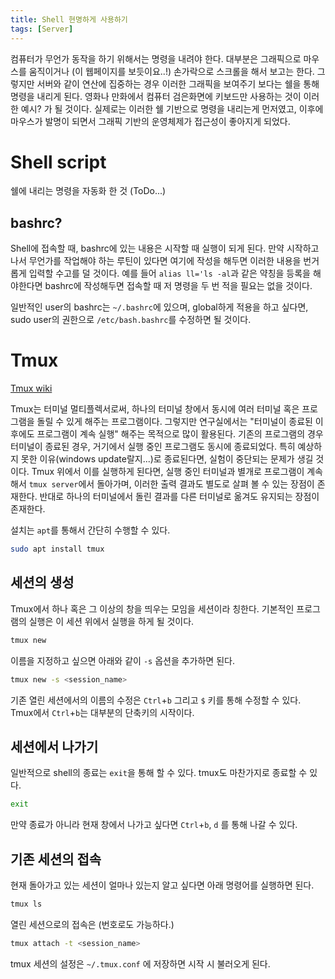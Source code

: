 ```yaml
---
title: Shell 현명하게 사용하기
tags: [Server]
---
```


컴퓨터가 무언가 동작을 하기 위해서는 명령을 내려야 한다.
대부분은 그래픽으로 마우스를 움직이거나 (이 웹페이지를 보듯이요..!) 손가락으로 스크롤을 해서 보고는 한다.
그렇지만 서버와 같이 연산에 집중하는 경우 이러한 그래픽을 보여주기 보다는 쉘을 통해 명령을 내리게 된다.
영화나 만화에서 컴퓨터 검은화면에 키보드만 사용하는 것이 이러한 예시? 가 될 것이다.
실제로는 이러한 쉘 기반으로 명령을 내리는게 먼저였고, 이후에 마우스가 발명이 되면서 그래픽 기반의 운영체제가 접근성이 좋아지게 되었다.

# Shell script

쉘에 내리는 명령을 자동화 한 것 (ToDo...)

## bashrc?

Shell에 접속할 때, bashrc에 있는 내용은 시작할 때 실행이 되게 된다.
만약 시작하고 나서 무언가를 작업해야 하는 루틴이 있다면 여기에 작성을 해두면 이러한 내용을 번거롭게 입력할 수고를 덜 것이다.
예를 들어 `alias ll='ls -al`과 같은 약칭을 등록을 해야한다면 bashrc에 작성해두면 접속할 때 저 명령을 두 번 적을 필요는 없을 것이다.

일반적인 user의 bashrc는 `~/.bashrc`에 있으며, global하게 적용을 하고 싶다면, sudo user의 권한으로 `/etc/bash.bashrc`를 수정하면 될 것이다.

# Tmux

[Tmux wiki](https://github.com/tmux/tmux/wiki)

Tmux는 터미널 멀티플렉서로써, 하나의 터미널 창에서 동시에 여러 터미널 혹은 프로그램을 돌릴 수 있게 해주는 프로그램이다.
그렇지만 연구실에서는 "터미널이 종료된 이후에도 프로그램이 계속 실행" 해주는 목적으로 많이 활용된다. 기존의 프로그램의 경우 터미널이 종료된 경우, 거기에서 실행 중인 프로그램도 동시에 종료되었다. 특히 예상하지 못한 이유(windows update랄지...)로 종료된다면, 실험이 중단되는 문제가 생길 것이다. Tmux 위에서 이를 실행하게 된다면, 실행 중인 터미널과 별개로 프로그램이 계속해서 `tmux server`에서 돌아가며, 이러한 출력 결과도 별도로 살펴 볼 수 있는 장점이 존재한다. 반대로 하나의 터미널에서 돌린 결과를 다른 터미널로 옮겨도 유지되는 장점이 존재한다.

설치는 `apt`를 통해서 간단히 수행할 수 있다.
```bash
sudo apt install tmux
```

## 세션의 생성

Tmux에서 하나 혹은 그 이상의 창을 띄우는 모임을 세션이라 칭한다. 기본적인 프로그램의 실행은 이 세션 위에서 실행을 하게 될 것이다.

```bash
tmux new
```

이름을 지정하고 싶으면 아래와 같이 `-s` 옵션을 추가하면 된다.

```bash
tmux new -s <session_name>
```

기존 열린 세션에서의 이름의 수정은 `Ctrl`+`b` 그리고 `$` 키를 통해 수정할 수 있다. Tmux에서 `Ctrl`+`b`는 대부분의 단축키의 시작이다.

## 세션에서 나가기

일반적으로 shell의 종료는 `exit`을 통해 할 수 있다. tmux도 마찬가지로 종료할 수 있다.
```bash
exit
```

만약 종료가 아니라 현재 창에서 나가고 싶다면 `Ctrl`+`b`, `d` 를 통해 나갈 수 있다.

## 기존 세션의 접속

현재 돌아가고 있는 세션이 얼마나 있는지 알고 싶다면 아래 명령어를 실행하면 된다.
```bash
tmux ls
```

열린 세션으로의 접속은 (번호로도 가능하다.)
```bash
tmux attach -t <session_name>
```

tmux 세션의 설정은 `~/.tmux.conf` 에 저장하면 시작 시 불러오게 된다.